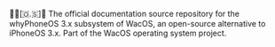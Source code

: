 🍏️📱️[🇴.🇸]📖️ The official documentation source repository for the whyPhoneOS 3.x subsystem of WacOS, an open-source alternative to iPhoneOS 3.x. Part of the WacOS operating system project.
